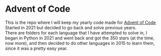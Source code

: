 # Advent of Code

This is the repo where I will keep my yearly code made for [Advent of Code](https://adventofcode.com/2021/leaderboard/private/view/999114)  
Started in 2021 but decided to go back and solve previous years.  
There are folders for each language that I have attempted to solve in, I began in Python in 2021 and went back and got the 350 stars (at the time, now more), and then decided to do other languages in 2015 to learn them, since it was a pretty easy year.

